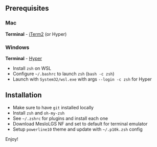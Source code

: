 ## Prerequisites

### Mac
**Terminal** - [iTerm2](https://iterm2.com/) (or Hyper)

### Windows
**Terminal** - [Hyper](https://hyper.is/)
- Install `zsh` on WSL
- Configure `~/.bashrc` to launch `zsh` (`bash -c zsh`)
- Launch with `System32/wsl.exe` with args `--login -c zsh` for Hyper

## Installation
- Make sure to have `git` installed locally
- Install `zsh` and `oh-my-zsh`
- See `~/.zshrc` for plugins and install each one
- Download MesloLGS NF and set to default for terminal emulator
- Setup `powerline10` theme and update with `~/.p10k.zsh` config

Enjoy!
